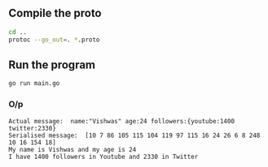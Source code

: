 ## Compile the proto

```sh
cd ..
protoc --go_out=. *.proto 
```

## Run the program

```sh
go run main.go
```

### O/p

```
Actual message:  name:"Vishwas" age:24 followers:{youtube:1400 twitter:2330}
Serialised message:  [10 7 86 105 115 104 119 97 115 16 24 26 6 8 248 10 16 154 18]
My name is Vishwas and my age is 24
I have 1400 followers in Youtube and 2330 in Twitter
```



